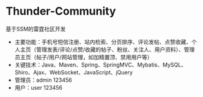 # Thunder-Community
基于SSM的雷霆社区开发

- 主要功能：手机号短信注册、站内检索、分页排序、评论发帖、点赞收藏、个人主页（管理发表/评论/点赞/收藏的帖子、粉丝、关注人、用户资料）、管理员主页（帖子/用户/网站管理，如加精置顶、禁用用户等）
- 关键技术：Java、Maven、Spring、SpringMVC、Mybatis、MySQL、Shiro、Ajax、WebSocket、JavaScript、jQuery
- 管理员：admin 123456
- 用户：user 123456
 
